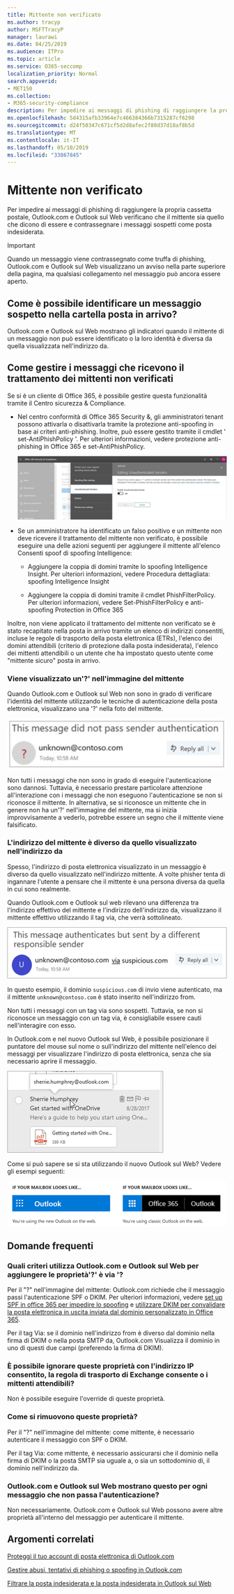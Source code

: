 ```yaml
---
title: Mittente non verificato
ms.author: tracyp
author: MSFTTracyP
manager: laurawi
ms.date: 04/25/2019
ms.audience: ITPro
ms.topic: article
ms.service: O365-seccomp
localization_priority: Normal
search.appverid:
- MET150
ms.collection:
- M365-security-compliance
description: Per impedire ai messaggi di phishing di raggiungere la propria cassetta postale, Outlook.com e Outlook sul Web verificano che il mittente sia quello che dicono di essere e contrassegnare i messaggi sospetti come posta indesiderata.
ms.openlocfilehash: 5d4315afb33964e7c466384366b7315287cf6298
ms.sourcegitcommit: d24f50347c671cf5d2d8afec2f80d37d18af8b5d
ms.translationtype: MT
ms.contentlocale: it-IT
ms.lasthandoff: 05/10/2019
ms.locfileid: "33867845"
---
```

# <a name="unverified-sender"></a>Mittente non verificato

Per impedire ai messaggi di phishing di raggiungere la propria cassetta postale, Outlook.com e Outlook sul Web verificano che il mittente sia quello che dicono di essere e contrassegnare i messaggi sospetti come posta indesiderata.

> [!IMPORTANT]
> Quando un messaggio viene contrassegnato come truffa di phishing, Outlook.com e Outlook sul Web visualizzano un avviso nella parte superiore della pagina, ma qualsiasi collegamento nel messaggio può ancora essere aperto.

## <a name="how-can-i-identify-a-suspicious-message-in-my-inbox"></a>Come è possibile identificare un messaggio sospetto nella cartella posta in arrivo?

Outlook.com e Outlook sul Web mostrano gli indicatori quando il mittente di un messaggio non può essere identificato o la loro identità è diversa da quella visualizzata nell'indirizzo da.

## <a name="how-to-manage-which-messages-receive-the-unverified-sender-treatment"></a>Come gestire i messaggi che ricevono il trattamento dei mittenti non verificati 

Se si è un cliente di Office 365, è possibile gestire questa funzionalità tramite il Centro sicurezza & Compliance. 

- Nel centro conformità di Office 365 Security &, gli amministratori tenant possono attivarla o disattivarla tramite la protezione anti-spoofing in base ai criteri anti-phishing. Inoltre, può essere gestito tramite il cmdlet ' set-AntiPhishPolicy '. Per ulteriori informazioni, vedere protezione anti-phishing in Office 365 e set-AntiPhishPolicy.

    ![Modifica dei mittenti non autenticati nell'interfaccia grafica.](media/unverified-sender-article-editing-unauthenticated-senders.jpg)

- Se un amministratore ha identificato un falso positivo e un mittente non deve ricevere il trattamento del mittente non verificato, è possibile eseguire una delle azioni seguenti per aggiungere il mittente all'elenco Consenti spoof di spoofing Intelligence:
        
    - Aggiungere la coppia di domini tramite lo spoofing Intelligence Insight. Per ulteriori informazioni, vedere Procedura dettagliata: spoofing Intelligence Insight
                
    - Aggiungere la coppia di domini tramite il cmdlet PhishFilterPolicy. Per ulteriori informazioni, vedere Set-PhishFilterPolicy e anti-spoofing Protection in Office 365

Inoltre, non viene applicato il trattamento del mittente non verificato se è stato recapitato nella posta in arrivo tramite un elenco di indirizzi consentiti, incluse le regole di trasporto della posta elettronica (ETRs), l'elenco dei domini attendibili (criterio di protezione dalla posta indesiderata), l'elenco dei mittenti attendibili o un utente che ha impostato questo utente come "mittente sicuro" posta in arrivo.

### <a name="you-see-a--in-the-sender-image"></a>Viene visualizzato un'?' nell'immagine del mittente

Quando Outlook.com e Outlook sul Web non sono in grado di verificare l'identità del mittente utilizzando le tecniche di autenticazione della posta elettronica, visualizzano una '?' nella foto del mittente. 

![Il messaggio non ha superato la verifica](media/message-did-not-pass-verification.jpg)

Non tutti i messaggi che non sono in grado di eseguire l'autenticazione sono dannosi. Tuttavia, è necessario prestare particolare attenzione all'interazione con i messaggi che non eseguono l'autenticazione se non si riconosce il mittente. In alternativa, se si riconosce un mittente che in genere non ha un'?' nell'immagine del mittente, ma si inizia improvvisamente a vederlo, potrebbe essere un segno che il mittente viene falsificato.

### <a name="the-senders-address-is-different-than-what-appears-in-the-from-address"></a>L'indirizzo del mittente è diverso da quello visualizzato nell'indirizzo da

Spesso, l'indirizzo di posta elettronica visualizzato in un messaggio è diverso da quello visualizzato nell'indirizzo mittente. A volte phisher tenta di ingannare l'utente a pensare che il mittente è una persona diversa da quella in cui sono realmente.

Quando Outlook.com e Outlook sul web rilevano una differenza tra l'indirizzo effettivo del mittente e l'indirizzo dell'indirizzo da, visualizzano il mittente effettivo utilizzando il tag via, che verrà sottolineato.

![testo alternativo del mittente non verificato](media/unverified-sender-feature1.png)

In questo esempio, il dominio `suspicious.com` di invio viene autenticato, ma il mittente `unknown@contoso.com` è stato inserito nell'indirizzo from.

Non tutti i messaggi con un tag via sono sospetti. Tuttavia, se non si riconosce un messaggio con un tag via, è consigliabile essere cauti nell'interagire con esso.

In Outlook.com e nel nuovo Outlook sul Web, è possibile posizionare il puntatore del mouse sul nome o sull'indirizzo del mittente nell'elenco dei messaggi per visualizzare l'indirizzo di posta elettronica, senza che sia necessario aprire il messaggio.

![Introduzione a OneDrive](media/get-started-with-onedrive-message.png)

Come si può sapere se si sta utilizzando il nuovo Outlook sul Web? Vedere gli esempi seguenti:

![Outlook vs Office 365](media/outlook-vs-outlook365.png)

## <a name="frequently-asked-questions"></a>Domande frequenti

### <a name="what-criteria-does-outlookcom-and-outlook-on-the-web-use-to-add-the--and-the-via-properties"></a>Quali criteri utilizza Outlook.com e Outlook sul Web per aggiungere le proprietà'?' è via '?

Per il "?" nell'immagine del mittente: Outlook.com richiede che il messaggio passi l'autenticazione SPF o DKIM. Per ulteriori informazioni, vedere [set up SPF in office 365 per impedire lo spoofing](set-up-spf-in-office-365-to-help-prevent-spoofing.md) e [utilizzare DKIM per convalidare la posta elettronica in uscita inviata dal dominio personalizzato in Office 365](use-dkim-to-validate-outbound-email.md).

Per il tag Via: se il dominio nell'indirizzo from è diverso dal dominio nella firma di DKIM o nella posta SMTP da, Outlook.com Visualizza il dominio in uno di questi due campi (preferendo la firma di DKIM).

### <a name="can-i-override-these-properties-with-ip-allows-exchange-transport-rule-allows-or-safe-senders"></a>È possibile ignorare queste proprietà con l'indirizzo IP consentito, la regola di trasporto di Exchange consente o i mittenti attendibili?

Non è possibile eseguire l'override di queste proprietà.

### <a name="how-do-i-remove-these-properties"></a>Come si rimuovono queste proprietà?

Per il "?" nell'immagine del mittente: come mittente, è necessario autenticare il messaggio con SPF o DKIM.

Per il tag Via: come mittente, è necessario assicurarsi che il dominio nella firma di DKIM o la posta SMTP sia uguale a, o sia un sottodominio di, il dominio nell'indirizzo da.

### <a name="does-outlookcom-and-outlook-on-the-web-show-this-for-every-message-that-doesnt-pass-authentication"></a>Outlook.com e Outlook sul Web mostrano questo per ogni messaggio che non passa l'autenticazione?

Non necessariamente. Outlook.com e Outlook sul Web possono avere altre proprietà all'interno del messaggio per autenticare il mittente.

## <a name="related-topics"></a>Argomenti correlati

[Proteggi il tuo account di posta elettronica di Outlook.com](https://support.office.com/article/a4f20fc5-4307-4ece-8231-6d4d4bd8a9ba)

[Gestire abusi, tentativi di phishing o spoofing in Outlook.com](https://support.office.com/article/0d882ea5-eedc-4bed-aebc-079ffa1105a3)

[Filtrare la posta indesiderata e la posta indesiderata in Outlook sul Web](https://support.office.com/article/db786e79-54e2-40cc-904f-d89d57b7f41d)
